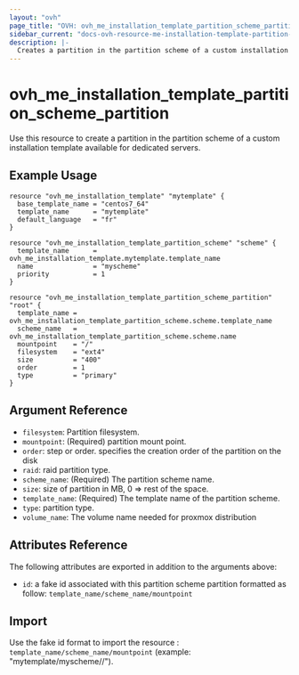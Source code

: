 ```yaml
---
layout: "ovh"
page_title: "OVH: ovh_me_installation_template_partition_scheme_partition"
sidebar_current: "docs-ovh-resource-me-installation-template-partition-scheme-partition"
description: |-
  Creates a partition in the partition scheme of a custom installation template available for dedicated servers.
---
```


# ovh_me_installation_template_partition_scheme_partition

Use this resource to create a partition in the partition scheme of a custom installation template available for dedicated servers.

## Example Usage

```hcl
resource "ovh_me_installation_template" "mytemplate" {
  base_template_name = "centos7_64"
  template_name      = "mytemplate"
  default_language   = "fr"
}

resource "ovh_me_installation_template_partition_scheme" "scheme" {
  template_name      = ovh_me_installation_template.mytemplate.template_name
  name               = "myscheme"
  priority           = 1
}

resource "ovh_me_installation_template_partition_scheme_partition" "root" {
  template_name = ovh_me_installation_template_partition_scheme.scheme.template_name
  scheme_name   = ovh_me_installation_template_partition_scheme.scheme.name
  mountpoint    = "/"
  filesystem    = "ext4"
  size          = "400"
  order         = 1
  type          = "primary"
}

```

## Argument Reference

* `filesystem`: Partition filesystem.
* `mountpoint`: (Required) partition mount point.
* `order`: step or order. specifies the creation order of the partition on the disk
* `raid`: raid partition type.
* `scheme_name`: (Required) The partition scheme name.
* `size`: size of partition in MB, 0 => rest of the space.
* `template_name`: (Required) The template name of the partition scheme.
* `type`: partition type.
* `volume_name`: The volume name needed for proxmox distribution


## Attributes Reference

The following attributes are exported in addition to the arguments above:

* `id`: a fake id associated with this partition scheme partition formatted as follow: `template_name/scheme_name/mountpoint`

## Import

Use the fake id format to import the resource : `template_name/scheme_name/mountpoint` (example: "mytemplate/myscheme//").
